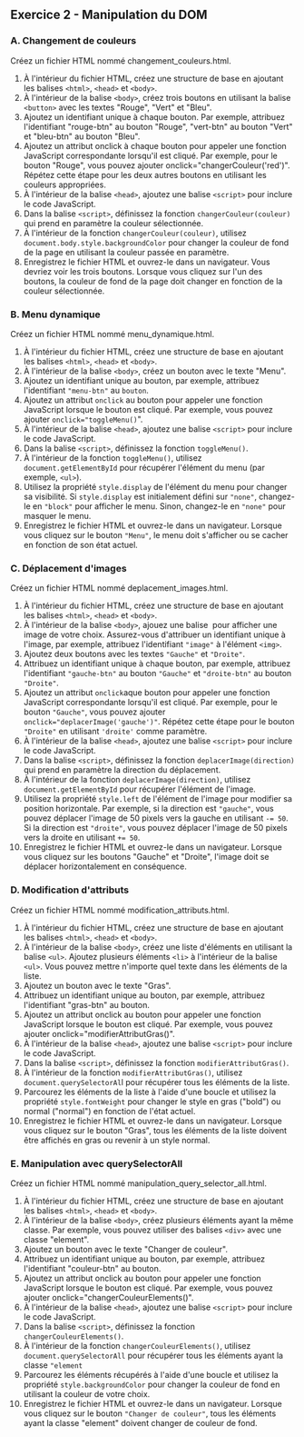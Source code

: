 ## Exercice 2 - Manipulation du DOM

### A. Changement de couleurs 
Créez un fichier HTML nommé changement_couleurs.html.
1. À l'intérieur du fichier HTML, créez une structure de base en ajoutant les balises `<html>`, `<head>` et `<body>`.
2. À l'intérieur de la balise `<body>`, créez trois boutons en utilisant la balise `<button>` avec les textes "Rouge", "Vert" et "Bleu".
3. Ajoutez un identifiant unique à chaque bouton. Par exemple, attribuez l'identifiant "rouge-btn" au bouton "Rouge", "vert-btn" au bouton "Vert" et "bleu-btn" au bouton "Bleu".
4. Ajoutez un attribut onclick à chaque bouton pour appeler une fonction JavaScript correspondante lorsqu'il est cliqué. Par exemple, pour le bouton "Rouge", vous pouvez ajouter onclick="changerCouleur('red')". Répétez cette étape pour les deux autres boutons en utilisant les couleurs appropriées.
5. À l'intérieur de la balise `<head>`, ajoutez une balise `<script>` pour inclure le code JavaScript.
6. Dans la balise `<script>`, définissez la fonction `changerCouleur(couleur)` qui prend en paramètre la couleur sélectionnée.
7. À l'intérieur de la fonction `changerCouleur(couleur)`, utilisez `document.body.style.backgroundColor` pour changer la couleur de fond de la page en utilisant la couleur passée en paramètre.
8. Enregistrez le fichier HTML et ouvrez-le dans un navigateur. Vous devriez voir les trois boutons. Lorsque vous cliquez sur l'un des boutons, la couleur de fond de la page doit changer en fonction de la couleur sélectionnée.

### B. Menu dynamique
Créez un fichier HTML nommé menu_dynamique.html.
1. À l'intérieur du fichier HTML, créez une structure de base en ajoutant les balises `<html>`, `<head>` et `<body>`.
2. À l'intérieur de la balise `<body>`, créez un bouton avec le texte "Menu".
3. Ajoutez un identifiant unique au bouton, par exemple, attribuez l'identifiant `"menu-btn"` au `bouton`.
4. Ajoutez un attribut `onclick` au bouton pour appeler une fonction JavaScript lorsque le bouton est cliqué. Par exemple, vous pouvez ajouter `onclick="toggleMenu()`".
5. À l'intérieur de la balise `<head>`, ajoutez une balise `<script>` pour inclure le code JavaScript.
6. Dans la balise `<script>`, définissez la fonction `toggleMenu()`.
7. À l'intérieur de la fonction `toggleMenu()`, utilisez `document.getElementById` pour récupérer l'élément du menu (par exemple, `<ul>`).
8. Utilisez la propriété `style.display` de l'élément du menu pour changer sa visibilité. Si `style.display` est initialement défini sur `"none"`, changez-le en `"block"` pour afficher le menu. Sinon, changez-le en `"none"` pour masquer le menu.
9. Enregistrez le fichier HTML et ouvrez-le dans un navigateur. Lorsque vous cliquez sur le bouton `"Menu"`, le menu doit s'afficher ou se cacher en fonction de son état actuel.

### C. Déplacement d'images
Créez un fichier HTML nommé deplacement_images.html.

1. À l'intérieur du fichier HTML, créez une structure de base en ajoutant les balises `<html>`, `<head>` et `<body>`.
2. À l'intérieur de la balise `<body>`, ajouez une balise <img> pour afficher une image de votre choix. Assurez-vous d'attribuer un identifiant unique à l'image, par exemple, attribuez l'identifiant `"image"` à l'élément `<img>`.
3. Ajoutez deux boutons avec les textes `"Gauche"` et `"Droite"`.
4. Attribuez un identifiant unique à chaque bouton, par exemple, attribuez l'identifiant `"gauche-btn"` au bouton `"Gauche"` et `"droite-btn"` au bouton `"Droite"`.
5. Ajoutez un attribut `onclick`aque bouton pour appeler une fonction JavaScript correspondante lorsqu'il est cliqué. Par exemple, pour le bouton `"Gauche"`, vous pouvez ajouter `onclick="deplacerImage('gauche')"`. Répétez cette étape pour le bouton `"Droite"` en utilisant `'droite'` comme paramètre.
6. À l'intérieur de la balise `<head>`, ajoutez une balise `<script>` pour inclure le code JavaScript.
7. Dans la balise `<script>`, définissez la fonction `deplacerImage(direction)` qui prend en paramètre la direction du déplacement.
8. À l'intérieur de la fonction `deplacerImage(direction)`, utilisez `document.getElementById` pour récupérer l'élément de l'image.
9. Utilisez la propriété `style.left` de l'élément de l'image pour modifier sa position horizontale. Par exemple, si la direction est `"gauche"`, vous pouvez déplacer l'image de 50 pixels vers la gauche en utilisant `-= 50`. Si la direction est `"droite"`, vous pouvez déplacer l'image de 50 pixels vers la droite en utilisant `+= 50`.
10. Enregistrez le fichier HTML et ouvrez-le dans un navigateur. Lorsque vous cliquez sur les boutons "Gauche" et "Droite", l'image doit se déplacer horizontalement en conséquence.

### D. Modification d'attributs
Créez un fichier HTML nommé modification_attributs.html.
1. À l'intérieur du fichier HTML, créez une structure de base en ajoutant les balises `<html>`, `<head>` et `<body>`.
2. À l'intérieur de la balise `<body>`, créez une liste d'éléments en utilisant la balise `<ul>`. Ajoutez plusieurs éléments `<li>` à l'intérieur de la balise `<ul>`. Vous pouvez mettre n'importe quel texte dans les éléments de la liste.
3. Ajoutez un bouton avec le texte "Gras".
4. Attribuez un identifiant unique au bouton, par exemple, attribuez l'identifiant "gras-btn" au bouton.
5. Ajoutez un attribut onclick au bouton pour appeler une fonction JavaScript lorsque le bouton est cliqué. Par exemple, vous pouvez ajouter onclick="modifierAttributGras()".
6. À l'intérieur de la balise `<head>`, ajoutez une balise `<script>` pour inclure le code JavaScript.
7. Dans la balise `<script>`, définissez la fonction `modifierAttributGras()`.
8. À l'intérieur de la fonction `modifierAttributGras()`, utilisez `document.querySelectorAl`l pour récupérer tous les éléments de la liste.
9. Parcourez les éléments de la liste à l'aide d'une boucle et utilisez la propriété `style.fontWeight` pour changer le style en gras ("bold") ou normal ("normal") en fonction de l'état actuel.
10. Enregistrez le fichier HTML et ouvrez-le dans un navigateur. Lorsque vous cliquez sur le bouton "Gras", tous les éléments de la liste doivent être affichés en gras ou revenir à un style normal.

### E. Manipulation avec querySelectorAll
Créez un fichier HTML nommé manipulation_query_selector_all.html.
1. À l'intérieur du fichier HTML, créez une structure de base en ajoutant les balises `<html>`, `<head>` et `<body>`.
2. À l'intérieur de la balise `<body>`, créez plusieurs éléments ayant la même classe. Par exemple, vous pouvez utiliser des balises `<div>` avec une classe "element".
3. Ajoutez un bouton avec le texte "Changer de couleur".
4. Attribuez un identifiant unique au bouton, par exemple, attribuez l'identifiant "couleur-btn" au bouton.
5. Ajoutez un attribut onclick au bouton pour appeler une fonction JavaScript lorsque le bouton est cliqué. Par exemple, vous pouvez ajouter onclick="changerCouleurElements()".
6. À l'intérieur de la balise `<head>`, ajoutez une balise `<script>` pour inclure le code JavaScript.
7. Dans la balise `<script>`, définissez la fonction `changerCouleurElements()`.
8. À l'intérieur de la fonction `changerCouleurElements()`, utilisez `document.querySelectorAll` pour récupérer tous les éléments ayant la classe `"element`
9. Parcourez les éléments récupérés à l'aide d'une boucle et utilisez la propriété `style.backgroundColor` pour changer la couleur de fond en utilisant la couleur de votre choix.
10. Enregistrez le fichier HTML et ouvrez-le dans un navigateur. Lorsque vous cliquez sur le bouton `"Changer de couleur"`, tous les éléments ayant la classe "element" doivent changer de couleur de fond.